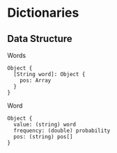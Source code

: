 
# Dictionaries

## Data Structure

Words

```
Object {
  [String word]: Object {
    pos: Array
  }
}
```

Word

```
Object {
  value: (string) word
  frequency: (double) probability
  pos: (string) pos[]
}
```
